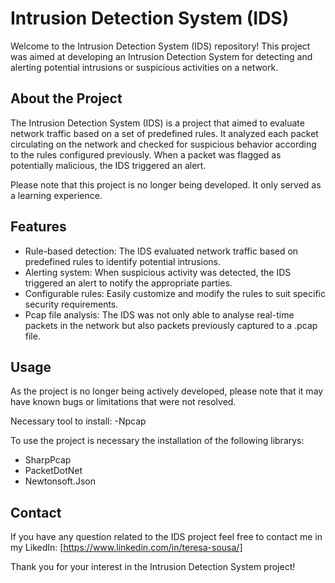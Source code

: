 # Intrusion Detection System (IDS)

Welcome to the Intrusion Detection System (IDS) repository! This project was aimed at developing an Intrusion Detection System for detecting and alerting potential intrusions or suspicious activities on a network.

## About the Project

The Intrusion Detection System (IDS) is a project that aimed to evaluate network traffic based on a set of predefined rules. It analyzed each packet circulating on the network and checked for suspicious behavior according to the rules configured previously. When a packet was flagged as potentially malicious, the IDS triggered an alert.

Please note that this project is no longer being developed. It only served as a learning experience.

## Features

- Rule-based detection: The IDS evaluated network traffic based on predefined rules to identify potential intrusions.
- Alerting system: When suspicious activity was detected, the IDS triggered an alert to notify the appropriate parties.
- Configurable rules: Easily customize and modify the rules to suit specific security requirements.
- Pcap file analysis: The IDS was not only able to analyse real-time packets in the network but also packets previously captured to a .pcap file.

## Usage

As the project is no longer being actively developed, please note that it may have known bugs or limitations that were not resolved.

Necessary tool to install:
-Npcap

To use the project is necessary the installation of the following librarys:
- SharpPcap
- PacketDotNet
- Newtonsoft.Json

## Contact

If you have any question related to the IDS project feel free to contact me in my LikedIn: [https://www.linkedin.com/in/teresa-sousa/]

Thank you for your interest in the Intrusion Detection System project!

